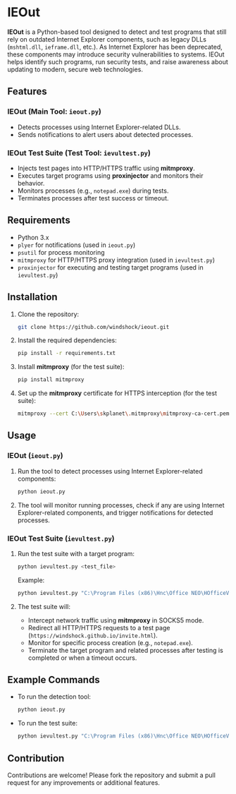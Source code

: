 # IEOut

**IEOut** is a Python-based tool designed to detect and test programs that still rely on outdated Internet Explorer components, such as legacy DLLs (`mshtml.dll`, `ieframe.dll`, etc.). As Internet Explorer has been deprecated, these components may introduce security vulnerabilities to systems. IEOut helps identify such programs, run security tests, and raise awareness about updating to modern, secure web technologies.

## Features

### IEOut (Main Tool: `ieout.py`)
- Detects processes using Internet Explorer-related DLLs.
- Sends notifications to alert users about detected processes.

### IEOut Test Suite (Test Tool: `ievultest.py`)
- Injects test pages into HTTP/HTTPS traffic using **mitmproxy**.
- Executes target programs using **proxinjector** and monitors their behavior.
- Monitors processes (e.g., `notepad.exe`) during tests.
- Terminates processes after test success or timeout.

## Requirements

- Python 3.x
- `plyer` for notifications (used in `ieout.py`)
- `psutil` for process monitoring
- `mitmproxy` for HTTP/HTTPS proxy integration (used in `ievultest.py`)
- `proxinjector` for executing and testing target programs (used in `ievultest.py`)

## Installation

1. Clone the repository:
   ```bash
   git clone https://github.com/windshock/ieout.git
   ```

2. Install the required dependencies:
   ```bash
   pip install -r requirements.txt
   ```

3. Install **mitmproxy** (for the test suite):
   ```bash
   pip install mitmproxy
   ```

4. Set up the **mitmproxy** certificate for HTTPS interception (for the test suite):
   ```bash
   mitmproxy --cert C:\Users\skplanet\.mitmproxy\mitmproxy-ca-cert.pem
   ```

## Usage

### IEOut (`ieout.py`)

1. Run the tool to detect processes using Internet Explorer-related components:
   ```bash
   python ieout.py
   ```

2. The tool will monitor running processes, check if any are using Internet Explorer-related components, and trigger notifications for detected processes.

### IEOut Test Suite (`ievultest.py`)

1. Run the test suite with a target program:
   ```bash
   python ievultest.py <test_file>
   ```

   Example:
   ```bash
   python ievultest.py "C:\Program Files (x86)\Hnc\Office NEO\HOfficeViewer96\Bin\HwpViewer.exe"
   ```

2. The test suite will:
   - Intercept network traffic using **mitmproxy** in SOCKS5 mode.
   - Redirect all HTTP/HTTPS requests to a test page (`https://windshock.github.io/invite.html`).
   - Monitor for specific process creation (e.g., `notepad.exe`).
   - Terminate the target program and related processes after testing is completed or when a timeout occurs.

## Example Commands

- To run the detection tool:
   ```bash
   python ieout.py
   ```

- To run the test suite:
   ```bash
   python ievultest.py "C:\Program Files (x86)\Hnc\Office NEO\HOfficeViewer96\Bin\HwpViewer.exe"
   ```

## Contribution

Contributions are welcome! Please fork the repository and submit a pull request for any improvements or additional features.
